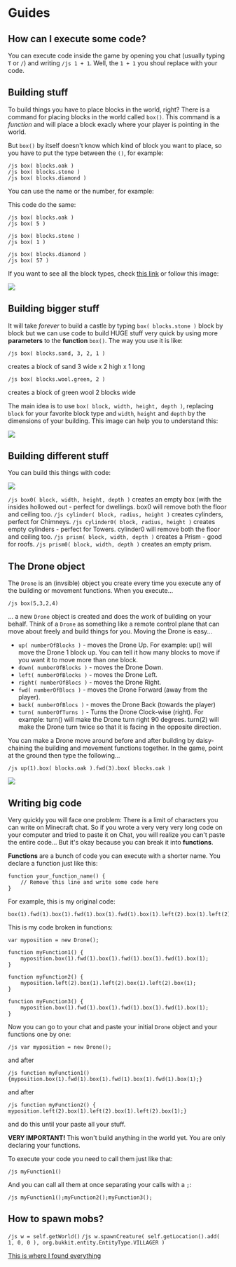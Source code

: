 # Guides

## How can I execute some code?

You can execute code inside the game by opening you chat (usually typing `T` or `/`) and writing `/js 1 + 1`. Well, the `1 + 1` you shoul replace with your code.

## Building stuff

To build things you have to place blocks in the world, right? There is a command for placing blocks in the world called `box()`. This command is a *function* and will place a block exacly where your player is pointing in the world.

But `box()` by itself doesn't know which kind of block you want to place, so you have to put the type between the `()`, for example:

	/js box( blocks.oak )
	/js box( blocks.stone )
	/js box( blocks.diamond )

You can use the name or the number, for example:

This code do the same: 

	/js box( blocks.oak ) 
	/js box( 5 )

	/js box( blocks.stone ) 
	/js box( 1 )

	/js box( blocks.diamond ) 
	/js box( 57 )


If you want to see all the block types, check [this link](https://github.com/walterhiggins/ScriptCraft/blob/master/src/main/js/modules/blocks.js) or follow this image:

![](https://github.com/walterhiggins/ScriptCraft/raw/master/docs/img/ypgpm_datavalues.png)

## Building bigger stuff

It will take *forever* to build a castle by typing `box( blocks.stone )` block by block but we can use code to build HUGE stuff very quick by using more **parameters** to the **function** `box()`. The way you use it is like:

	/js box( blocks.sand, 3, 2, 1 ) 
creates a block of sand 3 wide x 2 high x 1 long

	/js box( blocks.wool.green, 2 ) 
creates a block of green wool 2 blocks wide

The main idea is to use `box( block, width, height, depth )`, replacing `block` for your favorite block type and `width`, `height` and `depth` by the dimensions of your building. This image can help you to understand this:

![](https://github.com/walterhiggins/ScriptCraft/raw/master/docs/img/ypgpm_whd.jpg)

## Building different stuff

You can build this things with code:

![](https://github.com/walterhiggins/ScriptCraft/raw/master/docs/img/ypgpm_3dshapes.jpg)

`/js box0( block, width, height, depth )` creates an empty box (with the insides hollowed out - perfect for dwellings. box0 will remove both the floor and ceiling too.
`/js cylinder( block, radius, height )` creates cylinders, perfect for Chimneys.
`/js cylinder0( block, radius, height )` creates empty cylinders - perfect for Towers. cylinder0 will remove both the floor and ceiling too.
`/js prism( block, width, depth )` creates a Prism - good for roofs.
`/js prism0( block, width, depth )` creates an empty prism.

## The Drone object

The `Drone` is an (invsible) object you create every time you execute any of the building or movement functions. When you execute...

	/js box(5,3,2,4)

... a new `Drone` object is created and does the work of building on your behalf. Think of a `Drone` as something like a remote control plane that can move about freely and build things for you. Moving the Drone is easy...

- `up( numberOfBlocks )` - moves the Drone Up. For example: up() will move the Drone 1 block up. You can tell it how many blocks to move if you want it to move more than one block.
- `down( numberOfBlocks )` - moves the Drone Down.
- `left( numberOfBlocks )` - moves the Drone Left.
- `right( numberOfBlocs )` - moves the Drone Right.
- `fwd( numberOfBlocs )` - moves the Drone Forward (away from the player).
- `back( numberOfBlocs )` - moves the Drone Back (towards the player)
- `turn( numberOfTurns )` - Turns the Drone Clock-wise (right). For example: turn() will make the Drone turn right 90 degrees. turn(2) will make the Drone turn twice so that it is facing in the opposite direction.

You can make a Drone move around before and after building by daisy-chaining the building and movement functions together. In the game, point at the ground then type the following...

	/js up(1).box( blocks.oak ).fwd(3).box( blocks.oak )

![](https://github.com/walterhiggins/ScriptCraft/raw/master/docs/img/ypgpm_2boxes.png)

## Writing big code

Very quickly you will face one problem: There is a limit of characters you can write on Minecraft chat. So if you wrote a very very very long code on your computer and tried to paste it on Chat, you will realize you can't paste the entire code... But it's okay because you can break it into **functions**.

**Functions** are a bunch of code you can execute with a shorter name. You declare a function just like this:

	function your_function_name() {
		// Remove this line and write some code here
	}


For example, this is my original code:

	box(1).fwd(1).box(1).fwd(1).box(1).fwd(1).box(1).left(2).box(1).left(2).box(1).left(2).box(1).box(1).fwd(1).box(1).fwd(1).box(1).fwd(1).box(1)

This is my code broken in functions:

	var myposition = new Drone();

	function myFunction1() {
		myposition.box(1).fwd(1).box(1).fwd(1).box(1).fwd(1).box(1);
	}

	function myFunction2() {
		myposition.left(2).box(1).left(2).box(1).left(2).box(1);
	}

	function myFunction3() {
		myposition.box(1).fwd(1).box(1).fwd(1).box(1).fwd(1).box(1);
	}

Now you can go to your chat and paste your initial `Drone` object and your functions one by one:

	/js var myposition = new Drone();

and after

	/js function myFunction1() {myposition.box(1).fwd(1).box(1).fwd(1).box(1).fwd(1).box(1);}

and after

	/js function myFunction2() { myposition.left(2).box(1).left(2).box(1).left(2).box(1);}

and do this until your paste all your stuff.

**VERY IMPORTANT!** This won't build anything in the world yet. You are only declaring your functions.

To execute your code you need to call them just like that:

	/js myFunction1()

And you can call all them at once separating your calls with a `;`:

	/js myFunction1();myFunction2();myFunction3();

## How to spawn mobs?

`/js w = self.getWorld()`
`/js w.spawnCreature( self.getLocation().add( 1, 0, 0 ), org.bukkit.entity.EntityType.VILLAGER )`

[This is where I found everything](http://dullahansoftware.wordpress.com/2013/02/11/scriptcrafting-a-quest-in-minecraft/)

